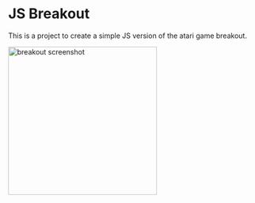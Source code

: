 # JS Breakout

This is a project to create a simple JS version of the atari game breakout.

<img src="https://cleanshot-cloud-fra.s3.eu-central-1.amazonaws.com/media/24605/7SJsfM04h1dM3pkoY5bgijtIByXQ8UviIVa9xyTn.jpeg?X-Amz-Content-Sha256=UNSIGNED-PAYLOAD&X-Amz-Security-Token=IQoJb3JpZ2luX2VjECIaDGV1LWNlbnRyYWwtMSJHMEUCIQCx4IJySjfuuwCdSYd0oMfbOeM1h4q9b%2FlL7NZW5zVjjgIgEkJ8MqAbvyq45JCHROpYaxZxublvV802AelB1nxEn%2FkqkAMIexAAGgw5MTk1MTQ0OTE2NzQiDLJqyTL%2FX4to74AB%2ByrtAgtDowqlNcuWxKES%2FNPUi%2BAnM2NvAmy5r9koAznDEUHRiquQdahzlUqWzrA9A5qobcSFPUmWJdfg9df%2FLco%2B7cxkrSwbK4ISOl1qgvYq0pJbXO989SQ4PfP8o6Ktux6YGyEV3Lx41bNDfP4J%2FfT0F4aXgHsS%2BFtwFTbU6WJiVFfIAz5NeadZSfNKuPHd2mtZK1P26rQWsivGdI%2FcyjF0tlx53NE%2BJ843NStcsF7hM1gzdORMYW3ht5GKI7ZejTFoVuRBOcL7p4xcQ%2BRPImHsNhcSeeH6CIW%2F5hrLtv4B%2Bd8LEAQYJJZ%2BIlbqyIsE4KQRZXQePDByLjKD9HAKGOEVCJ2a1UacwBuBup74ri%2Ba5kwBOeYIw7o8nWuVxQ8y7BP8p6Yp%2FUwJ33FSAvE1I%2B5TE%2BPffUuoY6iYZTtS8OQgLv0xQNbyPS3FOmeFAVtKBmoaYJrQ286Fyarm7XvmHZecTqFcuRUH9wszYE25eyqIMLDCpZcGOp0B2X7pCx7jTRkbCBXIVxvJOvtSz66nxxuyeLtaOPqZpHHvAPNyfPuoLh6VuBnzb4KJHKXkkHNPjyYKVgCTNotTbTRi4LeenRvl%2BJoCk3l5TKhYRMIPtsfS%2BYdw2%2Fq1e%2Bbu7oVvNGyJJWNPzlVd%2FXa%2BYrSsM6Q76EJx1qCDdH%2FHxJPiVVKQGc9E3rMlQzVzH3AET0fai3GyA3k9DelIjQ%3D%3D&X-Amz-Algorithm=AWS4-HMAC-SHA256&X-Amz-Credential=ASIA5MF2VVMNPCB2ZBN2%2F20220802%2Feu-central-1%2Fs3%2Faws4_request&X-Amz-Date=20220802T174716Z&X-Amz-SignedHeaders=host&X-Amz-Expires=300&X-Amz-Signature=c9fbccf8e65a8216357b2a79d8c9c60bc1257ae4c797ee84bd5d7c31b3533603" alt="breakout screenshot" width="300"/>

